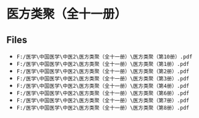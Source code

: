# 医方类聚（全十一册）

## Files

- `F:/医学\中国医学\中医2\医方类聚（全十一册）\医方类聚（第10册）.pdf`
- `F:/医学\中国医学\中医2\医方类聚（全十一册）\医方类聚（第1册）.pdf`
- `F:/医学\中国医学\中医2\医方类聚（全十一册）\医方类聚（第2册）.pdf`
- `F:/医学\中国医学\中医2\医方类聚（全十一册）\医方类聚（第3册）.pdf`
- `F:/医学\中国医学\中医2\医方类聚（全十一册）\医方类聚（第4册）.pdf`
- `F:/医学\中国医学\中医2\医方类聚（全十一册）\医方类聚（第6册）.pdf`
- `F:/医学\中国医学\中医2\医方类聚（全十一册）\医方类聚（第7册）.pdf`
- `F:/医学\中国医学\中医2\医方类聚（全十一册）\医方类聚（第8册）.pdf`
